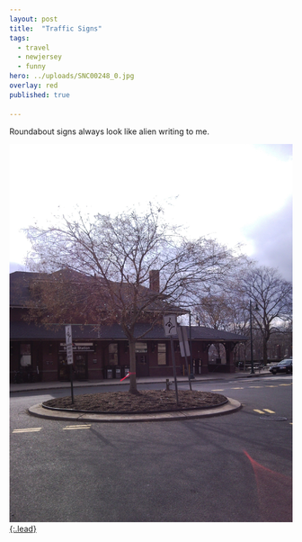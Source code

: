 ```yaml
---
layout: post
title:  "Traffic Signs"
tags:
  - travel
  - newjersey
  - funny
hero: ../uploads/SNC00248_0.jpg
overlay: red
published: true

---
```


Roundabout signs always look like alien writing to me.

[![blizzard](../uploads/SNC00248_0.jpg){:.lead}](../uploads/SNC00248_0.jpg)